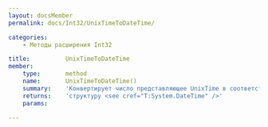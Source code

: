 ```yaml
---
layout: docsMember
permalink: docs/Int32/UnixTimeToDateTime/

categories:
    - Методы расширения Int32

title:          UnixTimeToDateTime
member:
    type:       method
    name:       UnixTimeToDateTime()
    summary:    'Конвертирует число представляющее UnixTime в соответствующую дату в формате DateTime.'
    returns:    'структуру <see cref="T:System.DateTime" />'
    params:

---
```


